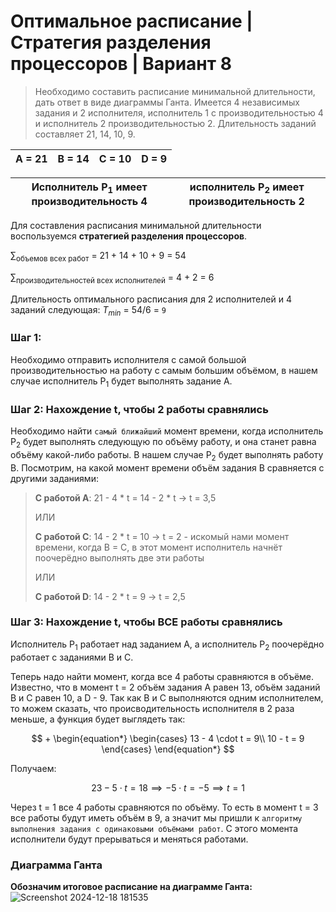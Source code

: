 # Оптимальное расписание | Стратегия разделения процессоров | Вариант 8
>Необходимо составить расписание минимальной длительности, дать ответ в виде диаграммы Ганта.
>Имеется 4 независимых задания и 2 исполнителя, исполнитель 1 с производительностью 4 и исполнитель 2 производительностью 2. Длительность заданий составляет 21, 14, 10, 9.

| A = 21 | B = 14 | C = 10 | D = 9 |
| :----: | :----: | :----: | :---: |

| Исполнитель P<sub>1</sub> имеет производительность 4 | исполнитель P<sub>2</sub> имеет производительность 2 |
| :--------------------------------------------------: | :--------------------------------------------------: |

Для составления расписания минимальной длительности воспользуемся **стратегией разделения процессоров**.

&sum;<sub>объемов всех работ</sub> = 21 + 14 + 10 + 9 = 54

&sum;<sub>производительностей всех исполнителей</sub> = 4 + 2 = 6

Длительность оптимального расписания для 2 исполнителей и 4 заданий следующая: $T_{min}$ = 54/6 = `9`

### Шаг 1:
Необходимо отправить исполнителя с самой большой производительностью на работу с самым большим объёмом, в нашем случае исполнитель P<sub>1</sub> будет выполнять задание A.

### Шаг 2: Нахождение t, чтобы 2 работы сравнялись
Необходимо найти `самый ближайший` момент времени, когда исполнитель P<sub>2</sub> будет выполнять следующую по объёму работу, и она станет равна объёму какой-либо работы. В нашем случае P<sub>2</sub> будет выполнять работу B.
Посмотрим, на какой момент времени объём задания B сравняется с другими заданиями:

>**С работой A**: 21 - 4 * t = 14 - 2 * t     &rarr;     t = 3,5
>
>ИЛИ
>
>**С работой C**: 14 - 2 * t = 10     &rarr;     t = 2 - искомый нами момент времени, когда B = C, в этот момент исполнитель начнёт поочерёдно выполнять две эти работы
>
>ИЛИ
>
>**С работой D**: 14 - 2 * t =  9    &rarr;     t = 2,5


### Шаг 3: Нахождение t, чтобы ВСЕ работы сравнялись
Исполнитель P<sub>1</sub> работает над заданием A, а исполнитель P<sub>2</sub> поочерёдно работает с заданиями B и C.

Теперь надо найти момент, когда все 4 работы сравняются в объёме. Известно, что в момент t = 2 объём задания A равен 13, объём заданий B и C равен 10, а D - 9.
Так как B и C выполняются одним исполнителем, то можем сказать, что происводительность исполнителя в 2 раза меньше, а функция будет выглядеть так:

$$
+
\begin{equation*}
\begin{cases}
13 - 4 \cdot t = 9\\
10 - t = 9
\end{cases}
\end{equation*}
$$

Получаем:

$$
23 - 5 \cdot t = 18 \implies -5 \cdot t = -5 \implies t = 1
$$

Через t = 1 все 4 работы сравняются по объёму. То есть в момент t = 3 все работы будут иметь объём в 9, а значит мы пришли к `алгоритму выполнения задания с одинаковыми объёмами работ`.
С этого момента исполнители будут прерываться и меняться работами.

### Диаграмма Ганта
**Обозначим итоговое расписание на диаграмме Ганта:**
![Screenshot 2024-12-18 181535](https://github.com/user-attachments/assets/c0449bec-09fe-4d0c-bf21-06f9686535fb)
